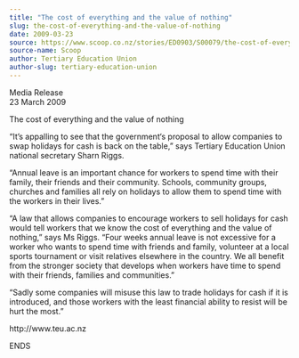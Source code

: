 ```yaml
---
title: "The cost of everything and the value of nothing"
slug: the-cost-of-everything-and-the-value-of-nothing
date: 2009-03-23
source: https://www.scoop.co.nz/stories/ED0903/S00079/the-cost-of-everything-and-the-value-of-nothing.htm
source-name: Scoop
author: Tertiary Education Union
author-slug: tertiary-education-union
---
```


<p>Media Release<br>23 March 2009</p>

<p>The cost of everything and
the value of nothing</p>

<p>“It’s appalling to see that the
government‘s proposal to allow companies to swap holidays
for cash is back on the table,” says Tertiary Education
Union national secretary Sharn Riggs.</p>

<p>“Annual leave is
an important chance for workers to spend time with their
family, their friends and their community. Schools,
community groups, churches and families all rely on holidays
to allow them to spend time with the workers in their
lives.”<p>

<p>“A law that allows companies to encourage
workers to sell holidays for cash would tell workers that we
know the cost of everything and the value of nothing,”
says Ms Riggs. “Four weeks annual leave is not excessive
for a worker who wants to spend time with friends and
family, volunteer at a local sports tournament or visit
relatives elsewhere in the country. We all benefit from the
stronger society that develops when workers have time to
spend with their friends, families and
communities.”</p>

<p>“Sadly some companies will misuse this
law to trade holidays for cash if it is introduced, and
those workers with the least financial ability to resist
will be hurt the most.”<p>

<p>http://www.teu.ac.nz</p>

<p>ENDS<p>

<p></p>